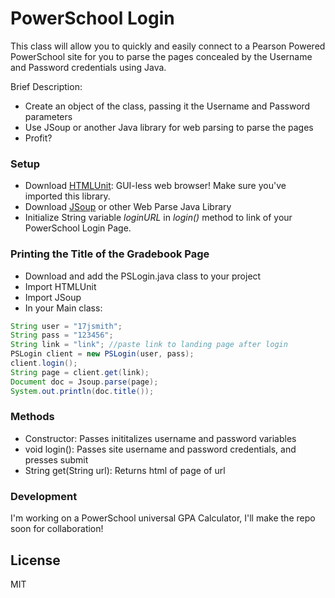 # PowerSchool Login

This class will allow you to quickly and easily connect to a Pearson Powered PowerSchool site for you to parse the pages concealed by the Username and Password credentials using Java.

Brief Description:
  - Create an object of the class, passing it the Username and Password parameters
  - Use JSoup or another Java library for web parsing to parse the pages
  - Profit?

### Setup
* Download [HTMLUnit]: GUI-less web browser! Make sure you've imported this library.
* Download [JSoup] or other Web Parse Java Library 
* Initialize String variable *loginURL* in *login()* method to link of your PowerSchool Login Page.

### Printing the Title of the Gradebook Page

* Download and add the PSLogin.java class to your project
* Import HTMLUnit
* Import JSoup
* In your Main class:

```java
String user = "17jsmith";
String pass = "123456";
String link = "link"; //paste link to landing page after login
PSLogin client = new PSLogin(user, pass);
client.login();
String page = client.get(link);
Document doc = Jsoup.parse(page);
System.out.println(doc.title());
```

### Methods


* Constructor: Passes inititalizes username and password variables
* void login(): Passes site username and password credentials, and presses submit
* String get(String url): Returns html of page of url

### Development
I'm working on a PowerSchool universal GPA Calculator, I'll make the repo soon for collaboration!

License
----

MIT

   [HTMLUnit]: <http://htmlunit.sourceforge.net/>
   [JSoup]: <https://jsoup.org/download>

